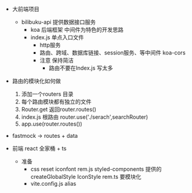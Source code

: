 - 大前端项目
    - bilibuku-api  提供数据接口服务
        - koa 后端框架
            中间件为特色的开发思路
        - index.js 单点入口文件
            - http服务
            - 路由、跨域、数据库链接、session服务、等中间件
                koa-cors
            - 注意  保持简洁 
                - 路由不要在Index.js 写太多

- 路由的模块化如何做
    1. 添加一个routers 目录
    2. 每个路由模块都有独立的文件
    3. Router.get  返回router.routes()
    4. index.js 根路由 router.use('./serach',searchRouter)
    5. app.use(router.routes()) 
- fastmock -> routes + data

- 前端 react 全家桶 + ts
    - 准备
        - css reset iconfont rem.js
            styled-components 提供的createGlobalStyle IconStyle
            rem.ts 要模块化
        - vite.config.js  alias